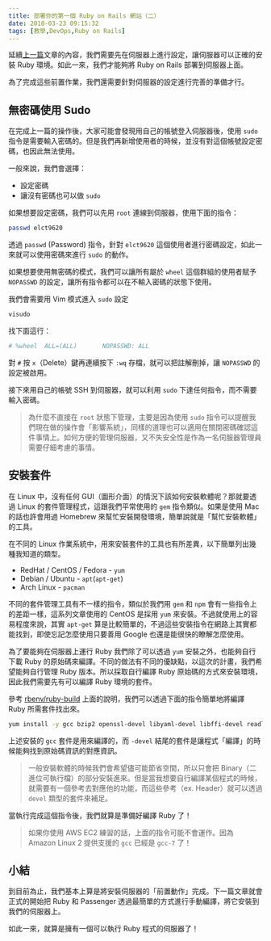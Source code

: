 ```yaml
---
title: 部署你的第一個 Ruby on Rails 網站（二）
date: 2018-03-23 09:15:32
tags: [教學,DevOps,Ruby on Rails]
---
```


延續[上一篇](https://blog.frost.tw/posts/2018/03/20/Getting-started-deploy-your-Ruby-on-Rails-Part-1/)文章的內容，我們需要先在伺服器上進行設定，讓伺服器可以正確的安裝 Ruby 環境。如此一來，我們才能夠將 Ruby on Rails 部署到伺服器上面。

為了完成這些前置作業，我們還需要針對伺服器的設定進行完善的準備才行。

<!-- more -->

## 無密碼使用 Sudo

在完成上一篇的操作後，大家可能會發現用自己的帳號登入伺服器後，使用 `sudo` 指令是需要輸入密碼的。但是我們再新增使用者的時候，並沒有對這個帳號設定密碼，也因此無法使用。

一般來說，我們會選擇：

* 設定密碼
* 讓沒有密碼也可以做 `sudo`

如果想要設定密碼，我們可以先用 `root` 連線到伺服器，使用下面的指令：

```bash
passwd elct9620
```

透過 `passwd` (Password) 指令，針對 `elct9620` 這個使用者進行密碼設定，如此一來就可以使用密碼來進行 `sudo` 的動作。

如果想要使用無密碼的模式，我們可以讓所有屬於 `wheel` 這個群組的使用者賦予 `NOPASSWD` 的設定，讓所有指令都可以在不輸入密碼的狀態下使用。

我們會需要用 Vim 模式進入 `sudo` 設定

```bash
visudo
```

找下面這行：

```bash
# %wheel  ALL=(ALL)       NOPASSWD: ALL
```

對 `#` 按 `x`（Delete）鍵再連續按下 `:wq` 存檔，就可以把註解刪掉，讓 `NOPASSWD` 的設定被啟用。

接下來用自己的帳號 SSH 到伺服器，就可以利用 `sudo` 下達任何指令，而不需要輸入密碼。

> 為什麼不直接在 `root` 狀態下管理，主要是因為使用 `sudo` 指令可以提醒我們現在做的操作會「影響系統」，同樣的道理也可以適用在關閉密碼確認這件事情上。如何方便的管理伺服器，又不失安全性是作為一名伺服器管理員需要仔細考慮的事情。

## 安裝套件

在 Linux 中，沒有任何 GUI（圖形介面）的情況下該如何安裝軟體呢？那就要透過 Linux 的套件管理程式，這跟我們平常使用的 `gem` 指令類似。如果是使用 Mac 的話也許會用過 Homebrew 來幫忙安裝開發環境，簡單說就是「幫忙安裝軟體」的工具。

在不同的 Linux 作業系統中，用來安裝套件的工具也有所差異，以下簡單列出幾種我知道的類型。

* RedHat / CentOS / Fedora - `yum`
* Debian / Ubuntu - `apt`(`apt-get`)
* Arch Linux - `pacman`

不同的套件管理工具有不一樣的指令，類似於我們用 `gem` 和 `npm` 會有一些指令上的差距一樣，這系列文章使用的 CentOS 是採用 `yum` 來安裝。不過就使用上的容易程度來說，其實 `apt-get` 算是比較簡單的，不過這些安裝指令在網路上其實都能找到，即使忘記怎麼使用只要善用 Google 也還是能很快的瞭解怎麼使用。

為了要能夠在伺服器上運行 Ruby 我們除了可以透過 `yum` 安裝之外，也能夠自行下載 Ruby 的原始碼來編譯。不同的做法有不同的優缺點，以這次的計畫，我們希望能夠自行管理 Ruby 版本。所以採取自行編譯 Ruby 原始碼的方式來安裝環境，因此我們需要先有可以編譯 Ruby 環境的套件。

參考 [rbenv/ruby-build](https://github.com/rbenv/ruby-build/wiki) 上面的說明，我們可以透過下面的指令簡單地將編譯 Ruby 所需套件找出來。

```bash
yum install -y gcc bzip2 openssl-devel libyaml-devel libffi-devel readline-devel zlib-devel gdbm-devel ncurses-devel
```

上述安裝的 `gcc` 套件是用來編譯的，而 `-devel` 結尾的套件是讓程式「編譯」的時候能夠找到原始碼資訊的對應資訊。

> 一般安裝軟體的時候我們會希望儘可能節省空間，所以只會把 Binary（二進位可執行檔）的部分安裝進來。但是當我想要自行編譯某個程式的時候，就需要有一個參考去對應他的功能，而這些參考（ex. Header）就可以透過 `devel` 類型的套件來補足。

當執行完成這個指令後，我們就算是準備好編譯 Ruby 了！

> 如果你使用 AWS EC2 練習的話，上面的指令可能不會運作。因為 Amazon Linux 2 提供支援的 `gcc` 已經是 `gcc-7` 了！

## 小結

到目前為止，我們基本上算是將安裝伺服器的「前置動作」完成。下一篇文章就會正式的開始把 Ruby 和 Passenger 透過最簡單的方式進行手動編譯，將它安裝到我們的伺服器上。

如此一來，就算是擁有一個可以執行 Ruby 程式的伺服器了！
